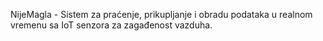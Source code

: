 NijeMagla - Sistem za praćenje, prikupljanje i obradu podataka u realnom vremenu sa IoT senzora za zagađenost vazduha.
